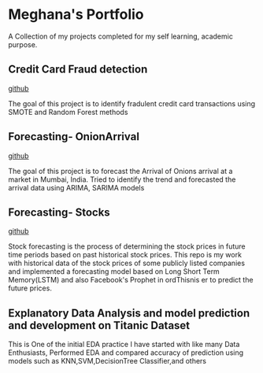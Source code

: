 # Meghana's Portfolio

A Collection of my projects completed for my self learning, academic purpose.

## Credit Card Fraud detection

[github](https://github.com/meghanacr/credit-card-fraud-detection)

The goal of this project is to identify fradulent credit card transactions using SMOTE and Random Forest methods

## Forecasting- OnionArrival


[github](https://github.com/meghanacr/forecasting-onion-arrival)

The goal of this project is to forecast the Arrival of Onions arrival at a market in Mumbai, India. Tried to identify the trend and forecasted the arrival data using ARIMA, SARIMA models


## Forecasting- Stocks

[github](https://github.com/meghanacr/forecatsing-stocks)

Stock forecasting is the process of determining the stock prices in future time periods based on past historical stock prices.
This repo is my work with historical data of the stock prices of some publicly listed companies and implemented a forecasting model based on Long Short Term Memory(LSTM) and also Facebook's Prophet in ordThisnis er to predict the future prices.


## Explanatory Data Analysis and model prediction and development on Titanic Dataset
This is One of the initial EDA practice I have started with like many Data Enthusiasts, Performed EDA and compared accuracy of prediction using models such as KNN,SVM,DecisionTree Classifier,and others










